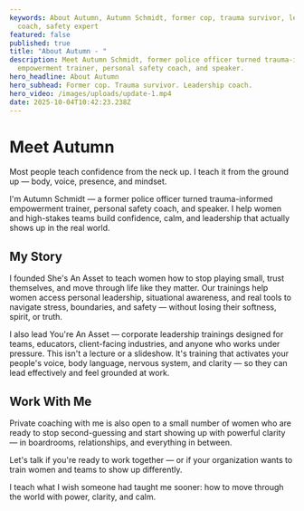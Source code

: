 ```yaml
---
keywords: About Autumn, Autumn Schmidt, former cop, trauma survivor, leadership
  coach, safety expert
featured: false
published: true
title: "About Autumn - "
description: Meet Autumn Schmidt, former police officer turned trauma-informed
  empowerment trainer, personal safety coach, and speaker.
hero_headline: About Autumn
hero_subhead: Former cop. Trauma survivor. Leadership coach.
hero_video: /images/uploads/update-1.mp4
date: 2025-10-04T10:42:23.238Z
---
```


# Meet Autumn

Most people teach confidence from the neck up.
I teach it from the ground up — body, voice, presence, and mindset.

I'm Autumn Schmidt — a former police officer turned trauma-informed empowerment trainer, personal safety coach, and speaker. I help women and high-stakes teams build confidence, calm, and leadership that actually shows up in the real world.

## My Story

I founded She's An Asset to teach women how to stop playing small, trust themselves, and move through life like they matter. Our trainings help women access personal leadership, situational awareness, and real tools to navigate stress, boundaries, and safety — without losing their softness, spirit, or truth.

I also lead You're An Asset — corporate leadership trainings designed for teams, educators, client-facing industries, and anyone who works under pressure. This isn't a lecture or a slideshow. It's training that activates your people's voice, body language, nervous system, and clarity — so they can lead effectively and feel grounded at work.

## Work With Me

Private coaching with me is also open to a small number of women who are ready to stop second-guessing and start showing up with powerful clarity — in boardrooms, relationships, and everything in between.

Let's talk if you're ready to work together — or if your organization wants to train women and teams to show up differently.

I teach what I wish someone had taught me sooner: how to move through the world with power, clarity, and calm.
